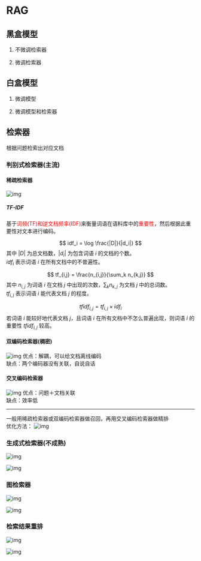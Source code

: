 # RAG



## 黑盒模型

1. 不微调检索器

2. 微调检索器

## 白盒模型

1. 微调模型

2. 微调模型和检索器

## 检索器
根据问题检索出对应文档  

### 判别式检索器(主流)

#### 稀疏检索器
![img](./ragsrc/xishu.png)
##### TF-IDF  
基于<span style="color: red;">词频(TF)和逆文档频率(IDF)</span>来衡量词语在语料库中的<span style="color: red;">重要性</span>，然后根据此重要性对文本进行编码。

$$
idf_i = \log \frac{|D|}{|d_i|}
$$
其中 $|D|$ 为总文档数，$|d_i|$ 为包含词语 $i$ 的文档的个数。  
$idf_i$ 表示词语 $i$ 在所有文档中的不普遍性。

$$
tf_{i,j} = \frac{n_{i,j}}{\sum_k n_{k,j}}
$$
其中 $n_{i,j}$ 为词语 $i$ 在文档 $j$ 中出现的次数，$\sum_k n_{k,j}$ 为文档 $j$ 中的总词数。  
$tf_{i,j}$ 表示词语 $i$ 能代表文档 $j$ 的程度。

$$
tfidf_{i,j} = tf_{i,j} \times idf_i
$$
若词语 $i$ 能较好地代表文档 $j$，且词语 $i$ 在所有文档中不怎么普遍出现，则词语 $i$ 的重要性 $tfidf_{i,j}$ 较高。

#### 双编码检索器(稠密)
![img](./ragsrc/shuangbianma.png)
优点：解耦，可以给文档离线编码  
缺点：两个编码器没有关联，自说自话  
#### 交叉编码检索器
![img](./ragsrc/jiaocha.png)
优点：问题＋文档关联  
缺点：效率低  

---  
一般用稀疏检索器或双编码检索器做召回，再用交叉编码检索器做精排  
优化方法：
![img](./ragsrc/panbieshizengqiang.png)

### 生成式检索器(不成熟)
![img](./ragsrc/shengchengshi.png)

![img](./ragsrc/shengchengshi1.png)

### 图检索器
![img](./ragsrc/tu.png)

![img](./ragsrc/tu1.png)


### 检索结果重排
![img](./ragsrc/chongpai.png)

![img](./ragsrc/chongpai2.png)
